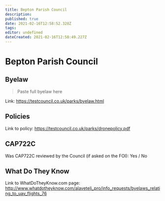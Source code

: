 ```yaml
---
title: Bepton Parish Council
description: 
published: true
date: 2021-02-16T12:58:52.328Z
tags: 
editor: undefined
dateCreated: 2021-02-16T12:58:49.227Z
---
```


# Bepton Parish Council


## Byelaw
> Paste full byelaw here

Link:
https://testcouncil.co.uk/parks/byelaw.html

## Policies
Link to policy:
https://testcouncil.co.uk/parks/dronepolicy.pdf

## CAP722C

Was CAP722C reviewed by the Council (if asked on the FOI): Yes / No

## What Do They Know

Link to WhatDoTheyKnow.com page:
http://www.whatdotheyknow.com/alaveteli_pro/info_requests/byelaws_relating_to_uav_flights_76

